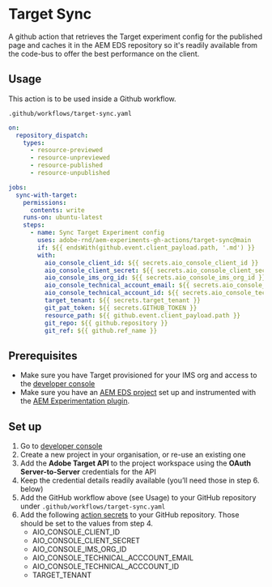 # Target Sync

A github action that retrieves the Target experiment config for the published page and caches it in the AEM EDS repository so it's readily available from the code-bus to offer the best performance on the client.

## Usage
This action is to be used inside a Github workflow.

`.github/workflows/target-sync.yaml`
```yaml
on: 
  repository_dispatch:
    types:
      - resource-previewed
      - resource-unpreviewed
      - resource-published
      - resource-unpublished

jobs:
  sync-with-target:
    permissions:
      contents: write
    runs-on: ubuntu-latest
    steps:
      - name: Sync Target Experiment config
        uses: adobe-rnd/aem-experiments-gh-actions/target-sync@main
        if: ${{ endsWith(github.event.client_payload.path, '.md') }}
        with:
          aio_console_client_id: ${{ secrets.aio_console_client_id }}
          aio_console_client_secret: ${{ secrets.aio_console_client_secret }}
          aio_console_ims_org_id: ${{ secrets.aio_console_ims_org_id }}
          aio_console_technical_account_email: ${{ secrets.aio_console_technical_acccount_email }}
          aio_console_technical_account_id: ${{ secrets.aio_console_technical_acccount_id }}
          target_tenant: ${{ secrets.target_tenant }}
          git_pat_token: ${{ secrets.GITHUB_TOKEN }}
          resource_path: ${{ github.event.client_payload.path }}
          git_repo: ${{ github.repository }}
          git_ref: ${{ github.ref_name }}
```

## Prerequisites

- Make sure you have Target provisioned for your IMS org and access to the [developer console](https://developer.adobe.com/console/)
- Make sure you have an [AEM EDS project](https://www.aem.live/docs/) set up and instrumented with the [AEM Experimentation plugin](https://github.com/adobe/aem-experimentation).

## Set up

1. Go to [developer console](https://developer.adobe.com/console/)
2. Create a new project in your organisation, or re-use an existing one
3. Add the **Adobe Target API** to the project workspace using the **OAuth Server-to-Server** credentials for the API
4. Keep the credential details readily available (you’ll need those in step 6. below)
5. Add the GitHub workflow above (see Usage) to your GitHub repository under `.github/workflows/target-sync.yaml`
6. Add the following [action secrets](https://github.com/ramboz/aem-experience-decisioning-demo/settings/secrets/actions) to your GitHub repository. Those should be set to the values from step 4.
    - AIO_CONSOLE_CLIENT_ID
    - AIO_CONSOLE_CLIENT_SECRET
    - AIO_CONSOLE_IMS_ORG_ID
    - AIO_CONSOLE_TECHNICAL_ACCCOUNT_EMAIL
    - AIO_CONSOLE_TECHNICAL_ACCCOUNT_ID
    - TARGET_TENANT